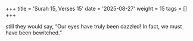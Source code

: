 +++
title = 'Surah 15, Verses 15'
date = '2025-08-27'
weight = 15
tags = []
+++

still they would say, “Our eyes have truly been dazzled! In fact, we must have been bewitched.”